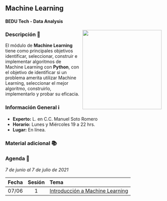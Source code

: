 ## Machine Learning
#### BEDU Tech - Data Analysis

<img src="imagenes/image.gif" align="right" height="250" width="250" hspace="10">

### Descripción :pencil:

El módulo de __Machine Learning__ tiene como principales objetivos identificar, seleccionar, construir e implementar algoritmos de Machine Learning con __Python__, con el objetivo de identificar si un problema amerita utilizar Machine Learning, seleccionar el mejor algoritmo, construirlo, implementarlo y probar su eficacia.

### Información General :information_source:

- **Experto:** L. en C.C. Manuel Soto Romero
- **Horario:** Lunes y Miércoles 19 a 22 hrs.
- **Lugar:**   En línea.

### Material adicional :books:

### Agenda :date:

*7 de junio al 7 de julio de 2021*

Fecha | Sesión | Tema                                                               | 
------| :----: | :----------------------------------------------------------------- | 
07/06 | 1      | [Introducción a Machine Learning](Sesion-01/Readme.md)             |


<!--### Organización del módulo:

 - [Sesión 1: Introducción a Machine Learning ](./Sesion-01/Readme.md)

 - [Sesión 2: Separación, validación y evaluación para algoritmos de ML ](./Sesion-02)

 - [Sesión 3: Algoritmos no supervisados ](./Sesion-03)

 - [Sesión 4: Problemas de regresión ](./Sesion-04)

 - [Sesión 5: Árboles de decisión ](./Sesion-05)

 - [Sesión 6: Clasificación y Redes Neuronales Artificiales ](./Sesion-06)

 - [Sesión 7: Arena de Clasificadores ](./Sesion-07)

 - [Sesión 8: Fundamentos de procesamiento de imágenes ](./Sesion-08)-->
